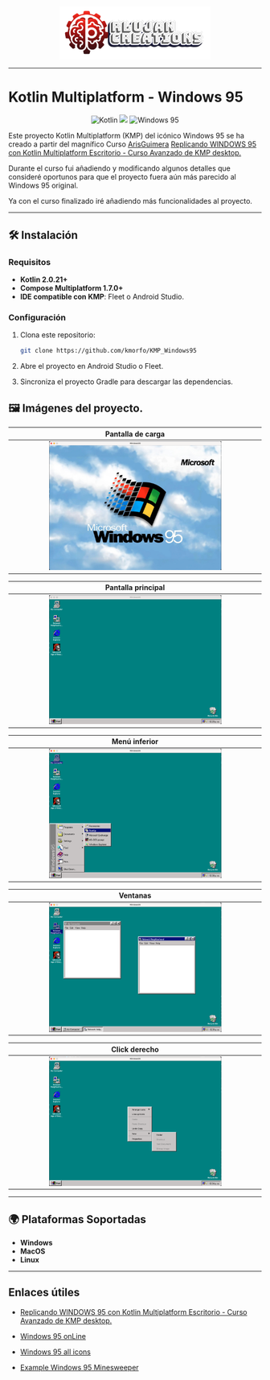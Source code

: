 <p align="center">
  <a href="https://rlujancreations.es/" target="blank"><img src="./githubimages/logo.png" width="300px" alt="RLujanCreations Logo" /></a>
</p>

---

# Kotlin Multiplatform - Windows 95

<p align="center"> <img src="https://img.shields.io/badge/Kotlin-7F52FF?style=for-the-badge&logo=Kotlin&logoColor=white" alt="Kotlin">  <img src="https://img.shields.io/badge/Kotlin-Multiplatform-%237f52ff?style=for-the-badge&logo=kotlin"> <img src="https://img.shields.io/badge/Windows%2095-%F0%9F%96%BC-lightgrey?style=for-the-badge" alt="Windows 95"> </p>

Este proyecto Kotlin Multiplatform (KMP) del icónico Windows 95 se ha creado a partir del magnífico
Curso [ArisGuimera](https://github.com/ArisGuimera) [Replicando WINDOWS 95 con Kotlin Multiplatform Escritorio - Curso Avanzado de KMP desktop.](https://www.youtube.com/watch?v=QFPTUwFW9p8)

Durante el curso fui añadiendo y modificando algunos detalles que consideré oportunos para que el proyecto fuera aún más parecido al Windows 95 original.

Ya con el curso finalizado iré añadiendo más funcionalidades al proyecto.

---

## 🛠 Instalación

### Requisitos

-   **Kotlin 2.0.21+**
-   **Compose Multiplatform 1.7.0+**
-   **IDE compatible con KMP**: Fleet o Android Studio.

### Configuración

1.  Clona este repositorio:

    ```bash
    git clone https://github.com/kmorfo/KMP_Windows95
    ```

2.  Abre el proyecto en Android Studio o Fleet.
3.  Sincroniza el proyecto Gradle para descargar las dependencias.

## 🖼 Imágenes del proyecto.

|                          Pantalla de carga                           |
| :-------------------------------------------------------------------: |
| <img src="githubimages/loading.png" style="height: 50%; width:70%;"/> |

|                          Pantalla principal                           |
| :-------------------------------------------------------------------: |
| <img src="githubimages/desktop.png" style="height: 50%; width:70%;"/> |

|                             Menú inferior                             |
| :-------------------------------------------------------------------: |
| <img src="githubimages/start_menu.png" style="height: 50%; width:70%;"/> |

|                             Ventanas                              |
| :-------------------------------------------------------------------: |
| <img src="githubimages/windows.png" style="height: 50%; width:70%;"/> |

|                             Click derecho                             |
| :-------------------------------------------------------------------: |
| <img src="githubimages/right_click.png" style="height: 50%; width:70%;"/> |

---

## 🌍 Plataformas Soportadas

-   **Windows**
-   **MacOS**
-   **Linux**

---

## Enlaces útiles
-   [Replicando WINDOWS 95 con Kotlin Multiplatform Escritorio - Curso Avanzado de KMP desktop.](https://www.youtube.com/watch?v=QFPTUwFW9p8)

-   [Windows 95 onLine](https://www.pcjs.org/software/pcx86/sys/windows/win95/4.00.950/)

-   [Windows 95 all icons](https://archive.org/details/windows-95-all-icons)

-   [Example Windows 95 Minesweeper](https://minesweepergame.com/download/windows-95-minesweeper.php)
